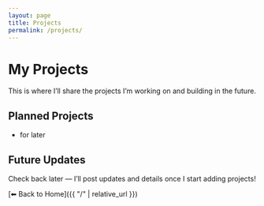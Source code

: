 ```yaml
---
layout: page
title: Projects
permalink: /projects/
---
```


# My Projects

This is where I’ll share the projects I’m working on and building in the future.

## Planned Projects
- for later

## Future Updates
Check back later — I’ll post updates and details once I start adding projects!

[⬅ Back to Home]({{ "/" | relative_url }})
